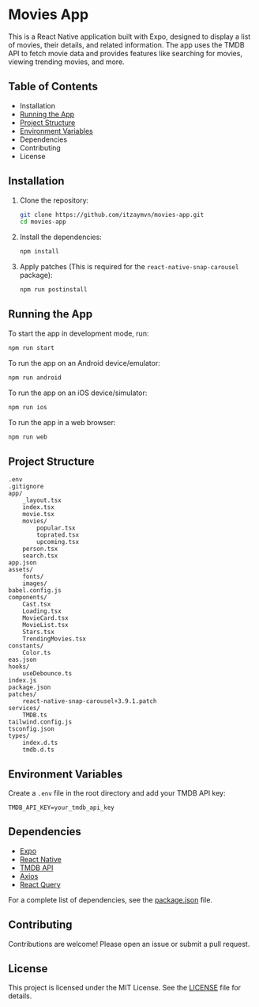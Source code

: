 # Movies App

This is a React Native application built with Expo, designed to display a list of movies, their details, and related information. The app uses the TMDB API to fetch movie data and provides features like searching for movies, viewing trending movies, and more.

## Table of Contents

-   Installation
-   [Running the App](#running-the-app)
-   [Project Structure](#project-structure)
-   [Environment Variables](#environment-variables)
-   Dependencies
-   Contributing
-   License

## Installation

1. Clone the repository:

    ```sh
    git clone https://github.com/itzaymvn/movies-app.git
    cd movies-app
    ```

2. Install the dependencies:

    ```sh
    npm install
    ```

3. Apply patches (This is required for the `react-native-snap-carousel` package):
    ```sh
    npm run postinstall
    ```

## Running the App

To start the app in development mode, run:

```sh
npm run start
```

To run the app on an Android device/emulator:

```sh
npm run android
```

To run the app on an iOS device/simulator:

```sh
npm run ios
```

To run the app in a web browser:

```sh
npm run web
```

## Project Structure

```
.env
.gitignore
app/
	_layout.tsx
	index.tsx
	movie.tsx
	movies/
        popular.tsx
        toprated.tsx
        upcoming.tsx
	person.tsx
	search.tsx
app.json
assets/
	fonts/
	images/
babel.config.js
components/
	Cast.tsx
	Loading.tsx
	MovieCard.tsx
	MovieList.tsx
	Stars.tsx
	TrendingMovies.tsx
constants/
	Color.ts
eas.json
hooks/
	useDebounce.ts
index.js
package.json
patches/
	react-native-snap-carousel+3.9.1.patch
services/
	TMDB.ts
tailwind.config.js
tsconfig.json
types/
	index.d.ts
	tmdb.d.ts
```

## Environment Variables

Create a `.env` file in the root directory and add your TMDB API key:

```
TMDB_API_KEY=your_tmdb_api_key
```

## Dependencies

-   [Expo](https://expo.dev/)
-   [React Native](https://reactnative.dev/)
-   [TMDB API](https://www.themoviedb.org/documentation/api)
-   [Axios](https://axios-http.com/)
-   [React Query](https://react-query.tanstack.com/)

For a complete list of dependencies, see the [package.json](package.json) file.

## Contributing

Contributions are welcome! Please open an issue or submit a pull request.

## License

This project is licensed under the MIT License. See the [LICENSE](LICENSE) file for details.
